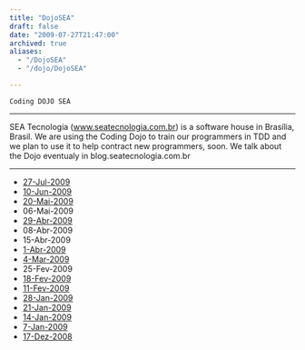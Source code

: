 ```yaml
---
title: "DojoSEA"
draft: false
date: "2009-07-27T21:47:00"
archived: true
aliases:
  - "/DojoSEA"
  - "/dojo/DojoSEA"

---
```

    Coding DOJO SEA

------------------------------------------------------------------------

SEA Tecnologia (www.seatecnologia.com.br) is a software house in
Brasília, Brasil. We are using the Coding Dojo to train our programmers
in TDD and we plan to use it to help contract new programmers, soon. We
talk about the Dojo eventualy in blog.seatecnologia.com.br

------------------------------------------------------------------------

-   [27-Jul-2009](/record/2009Jul27DojoSEA)
-   [10-Jun-2009](/record/2009Jun10DojoSEA)
-   [20-Mai-2009](/record/2009Mai20DojoSEA)
-   06-Mai-2009
-   [29-Abr-2009](/record/2009Abr29DojoSEA)
-   08-Abr-2009
-   15-Abr-2009
-   [1-Abr-2009](/record/2009Abr1DojoSEA)
-   [4-Mar-2009](/record/2009Mar4DojoSEA)
-   25-Fev-2009
-   [18-Fev-2009](/record/2009Fev18DojoSEA)
-   [11-Fev-2009](/record/2009Fev11DojoSEA)
-   [28-Jan-2009](/record/2009Jan28DojoSEA)
-   [21-Jan-2009](/record/2009Jan21DojoSEA)
-   [14-Jan-2009](/record/2009Jan14DojoSEA)
-   [7-Jan-2009](/record/2009Jan7DojoSEA)
-   [17-Dez-2008](/record/2008Dez17DojoSEA)

